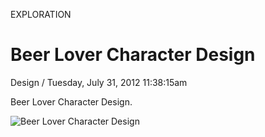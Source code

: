 <p class="type">EXPLORATION</p>

# Beer Lover Character Design

<p class="meta">Design  /  Tuesday, July 31, 2012 11:38:15am</p>

Beer Lover Character Design.

![Beer Lover Character Design](https://farooq-agent.web.app/assets/images/works/large/Xo4TxRrJ_work_image.png)

